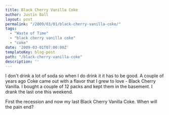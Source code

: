 ```yaml
---
title: Black Cherry Vanilla Coke
author: Justin Ball
layout: post
permalink: "/2009/03/01/black-cherry-vanilla-coke/"
tags:
  - "Waste of Time"
  - "black cherry vanilla coke"
  - "coke"
date: '2009-03-01T07:00:00Z'
templateKey: blog-post
path: "/black-cherry-vanilla-coke"
description: ''
---
```


I don't drink a lot of soda so when I do drink it it has to be good. A couple of years ago Coke came out with a flavor that I grew to love - Black Cherry Vanilla. I bought a couple of 12 packs and kept them in the basement. I drank the last one this weekend.

First the recession and now my last Black Cherry Vanilla Coke. When will the pain end?
